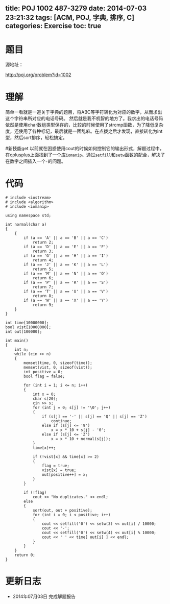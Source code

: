 ﻿title: POJ 1002 487-3279
date: 2014-07-03 23:21:32
tags: [ACM, POJ, 字典, 排序, C]
categories: Exercise
toc: true
---
# 题目
源地址：

http://poj.org/problem?id=1002

# 理解
简单一看就是一道关于字典的题目，将ABC等字符转化为对应的数字，从而求出这个字符串所对应的电话号码。
然后就是我不机智的地方了。我求出的电话号码依然是使用char数组类型保存的，比较的时候使用了strcmp函数，为了降低复杂度，还使用了各种标记，最后就是一团乱麻。在点拨之后才发现，直接转化为int型，然后sort排序，轻松搞定。

<!-- more -->

#新技能get
以前就在困惑使用cout的时候如何控制它的输出形式，解题过程中，在cplusplus上面找到了一个库[`iomanip`](http://www.cplusplus.com/reference/iomanip/)。通过[`setfill`](http://www.cplusplus.com/reference/iomanip/setfill/)和[`setw`](http://www.cplusplus.com/reference/iomanip/setw/)函数的配合，解决了在数字之间插入一个`-`的问题。

# 代码
```
# include <iostream>
# include <algorithm>
# include <iomanip>

using namespace std;

int normal(char a)
{
    {
        if (a == 'A' || a == 'B' || a == 'C')
            return 2;
        if (a == 'D' || a == 'E' || a == 'F')
            return 3;
        if (a == 'G' || a == 'H' || a == 'I')
            return 4;
        if (a == 'J' || a == 'K' || a == 'L')
            return 5;
        if (a == 'M' || a == 'N' || a == 'O')
            return 6;
        if (a == 'P' || a == 'R' || a == 'S')
            return 7;
        if (a == 'T' || a == 'U' || a == 'V')
            return 8;
        if (a == 'W' || a == 'X' || a == 'Y')
            return 9;
    }
}

int time[10000000];
bool vist[10000000];
int out[100000];

int main()
{
    int n;
    while (cin >> n)
    {
        memset(time, 0, sizeof(time));
        memset(vist, 0, sizeof(vist));
        int positive = 0;
        bool flag = false;

        for (int i = 1; i <= n; i++)
        {
            int x = 0;
            char s[20];
            cin >> s;
            for (int j = 0; s[j] != '\0'; j++)
            {
                if (s[j] == '-' || s[j] == 'Q' || s[j] == 'Z')
                    continue;
                else if (s[j] <= '9')
                    x = x * 10 + s[j] - '0';
                else if (s[j] <= 'Z')
                    x = x * 10 + normal(s[j]);
            }
            time[x]++;

            if (!vist[x] && time[x] >= 2)
            {
                flag = true;
                vist[x] = true;
                out[positive++] = x;
            }
        }

        if (!flag)
            cout << "No duplicates." << endl;
        else
        {
            sort(out, out + positive);
            for (int i = 0; i < positive; i++)
            {
                cout << setfill('0') << setw(3) << out[i] / 10000;
                cout << '-';
                cout << setfill('0') << setw(4) << out[i] % 10000;
                cout << ' ' << time[ out[i] ] << endl;
            }
        }
    }
    return 0;
}
```

# 更新日志
- 2014年07月03日 完成解题报告